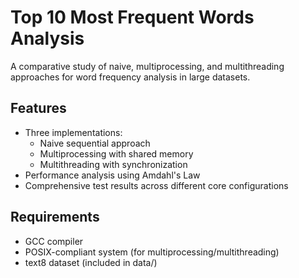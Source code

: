 # Top 10 Most Frequent Words Analysis

A comparative study of naive, multiprocessing, and multithreading approaches for word frequency analysis in large datasets.

## Features
- Three implementations:
  - Naive sequential approach
  - Multiprocessing with shared memory
  - Multithreading with synchronization
- Performance analysis using Amdahl's Law
- Comprehensive test results across different core configurations

## Requirements
- GCC compiler
- POSIX-compliant system (for multiprocessing/multithreading)
- text8 dataset (included in data/)
